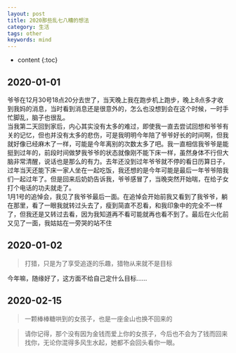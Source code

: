 ```yaml
---
layout: post
title: 2020那些乱七八糟的想法
category: 生活
tags: other
keywords: mind
---
```


* content
{:toc}

## 2020-01-01

爷爷在12月30号18点20分去世了，当天晚上我在跑步机上跑步，晚上8点多才收到我妈的消息，当时看到消息还是很意外的，怎么也没想到会在这个时候，一时手忙脚乱，脑子也很乱。   
当我第二天回到家后，内心其实没有太多的难过，即使我一直去尝试回想和爷爷有关的记忆，但也并没有太多的悲伤，可是我明明今年陪了爷爷好长的时间啊，但我就好像已经麻木了一样，可能是今年离别的次数太多了吧。我一直相信我爷爷是能挺到过年的，前段时间做梦我爷爷的状态就像刚不能下床一样，虽然身体不行但大脑非常清醒，说话也是那么的有力。去年还没到过年爷爷就不停的看日历算日子，过年当天还能下床一家人坐在一起吃饭，我还想的是今年可能是最后一年爷爷陪我们一起过年了。但是回来后奶奶告诉我，爷爷感冒了，当晚突然开始喘，在给子女打个电话的功夫就走了。  
1月1号的追悼会，我见了我爷爷最后一面。在追悼会开始前我又看到了我爷爷，躺在那里，看了一眼我就转过头去了，瘦到简直不忍看，和我印象中的完全不一样了，但我还是又转过去看，因为我知道再不看可能就再也看不到了。最后在火化前又见了一面，我姑姑在一旁哭的站不住


## 2020-01-02


> 打猎，只是为了享受追逐的乐趣，猎物从来就不是目标

今年嘛，随缘好了，这方面不给自己定什么目标……    
## 2020-02-15

>一颗棒棒糖哄到的女孩子，也是一座金山也换不回来的

>请你记得，那个没有因为金钱而爱上你的女孩子，今后也不会为了钱而回来找你，无论你混得多风生水起，她都不会回头看你一眼。